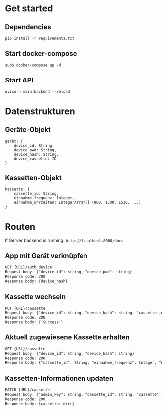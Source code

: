 # Get started
## Dependencies
``pip install -r requirements.txt``

## Start docker-compose
``sudo docker-compose up -d``

## Start API
``uvicorn main:backend --reload``

# Datenstrukturen
## Geräte-Objekt
```
gerät: {
    device_id: String,
    device_pwd: String,
    device_hash: String,
    device_cassette: ID
}
```

## Kassetten-Objekt
```
kassette: {
    cassette_id: String,
    einnahme_frequenz: Integer,
    einnahme_uhrzeiten: IntegerArray[] (800, 1300, 1530, ...)
}
```

# Routen
If Server backend is running: ``http://localhost:8000/docs``
## App mit Gerät verknüpfen
```REST
GET {URL}/auth_device
Request body: {"device_id": string, "device_pwd": string}
Response code: 200
Response body: {device_hash}
```

## Kassette wechseln
```REST
PUT {URL}/cassette
Request body: {"device_id": string, "device_hash": string, "cassette_id": string}
Response code: 200
Response body: {'Success'}
```

## Aktuell zugewiesene Kassette erhalten
```REST
GET {URL}/cassette
Request body: {"device_id": string, "device_hash": string}
Response code: 200
Response body: {"cassette_id": String, "einnahme_frequenz": Integer, "einnahme_uhrzeiten": Integer[]}
```

## Kassetten-Informationen updaten
```REST
PATCH {URL}/cassette
Request body: {"admin_key": string, "cassette_id": string, "cassette": dict}
Response code: 200
Response body: {cassette: dict}
```
